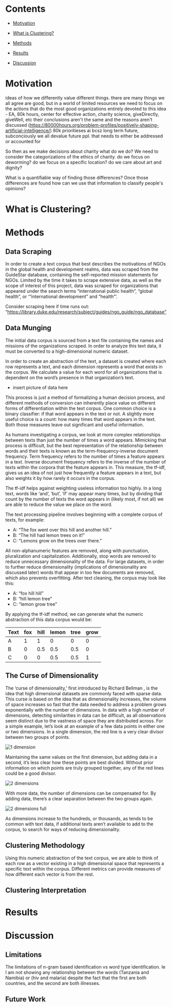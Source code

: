 ﻿# Contents

- [Motivation](#motivation)

- [What is Clustering?](#clustering)

- [Methods](#methods)

- [Results](#results)

- [Discussion](#discussion)


# Motivation <a name="motivation"></a>

ideas of how we differently value different things. 
there are many things we all agree are good, but in a world of limited resources we need to focus on the actions that do the most good
organizations entirely devoted to this idea - EA, 80k hours, center for effective action, charity science, giveDirectly, giveWell, etc
their conclusions aren't the same and the reasons aren't discussed (https://80000hours.org/problem-profiles/positively-shaping-artificial-intelligence/) 
80k prioritieses ai bcsz long term future, subconciously we all devalue future ppl. 
that needs to either be addressed or accounted for

So then as we make decisions about charity what do we do?
We need to consider the categorizations of the ethics of charity. 
do we focus on deworming? do we focus on a specific location? do we care about art and dignity?

What is a quantifiable way of finding those differences?
Once those differences are found how can we use that information to classify people's opinions?

# What is Clustering? <a name="clustering"></a>

# Methods <a name="methods"></a>

## Data Scraping

In order to create a text corpus that best describes the motivations of NGOs in the global health and development realms, data was scraped from the GuideStar database, containing the self-reported mission statements for NGOs. 
Limited by the time it takes to scrape extensive data, as well as the scope of interest of this project, data was scraped for organizations that appeared under the search terms “international public health”, “global health”, or ‘“international development” and “health”’.

Consider scraping here if time runs out: “https://library.duke.edu/research/subject/guides/ngo_guide/ngo_database”

## Data Munging

The initial data corpus is sourced from a text file containing the names and missions of the organizations scraped. In order to analyze this text data, it must be converted to a high-dimensional numeric dataset. 

In order to create an abstraction of the text, a dataset is created where each row represents a text, and each dimension represents a word that exists in the corpus. We calculate a value for each word for all organizations that is dependent on the word’s presence in that organization’s text. 

- insert picture of data here

This process is just a method of formalizing a human decision process, and different methods of conversion can inherently place value on different forms of differentiation within the text corpus. One common choice is a binary classifier: if that word appears in the text or not. A slightly more useful choice is a count: how many times that word appears in the text. Both those measures leave out significant and useful information. 

As humans investigating a corpus, we look at more complex relationships between texts than just the number of times a word appears. Mimicking that process is difficult, but the best representation of the relationship between words and their texts is known as the term-frequency-inverse document frequency. Term frequency refers to the number of times a feature appears in a text. Inverse document frequency refers to the inverse of the number of texts within the corpora that the feature appears in. This measure, the tf-idf, gives us an idea of not just how frequently a feature appears in a text, but also weights it by how rarely it occurs in the corpus. 

The tf-idf helps against weighting useless information too highly. In a long text, words like ‘and’, ‘but’, ‘if’ may appear many times, but by dividing that count by the number of texts the word appears in (likely most, if not all) we are able to reduce the value we place on the word.
 
The text processing pipeline involves beginning with a complete corpus of texts, for example:

- A: “The fox went over this hill and another hill.”
- B: “The hill had lemon trees on it!”
- C: “Lemons grow on the trees over there.”

All non-alphanumeric features are removed, along with punctuation, pluralization and capitalization. Additionally, stop words are removed to reduce unnecessary dimensionality of the data. For large datasets, in order to further reduce dimensionality (implications of dimensionality are discussed later) words that appear in too few documents are removed, which also prevents overfitting. After text cleaning, the corpus may look like this:

- A: “fox hill hill”
- B: “hill lemon tree”
- C: “lemon grow tree”

By applying the tf-idf method, we can generate what the numeric abstraction of this data corpus would be:

|Text|fox|hill|lemon|tree|grow|
|----|---|----|-----|----|----|
|A   |1  |1   |0    |0   |0   |
|B   |0  |0.5 |0.5  |0.5 |0   |
|C   |0  |0   |0.5  |0.5 |1   |

## The Curse of Dimensionality

The ‘curse of dimensionality,’ first introduced by Richard Bellman , is the idea that high dimensional datasets are commonly faced with sparse data. This curse is based on the idea that as dimensionality increases, the volume of space increases so fast that the data needed to address a problem grows exponentially with the number of dimensions. In data with a high number of dimensions, detecting similarities in data can be difficult, as all observations seem distinct due to the vastness of space they are distributed across.
For a simple example, let’s look at an example of a few data points in either one or two dimensions. In a single dimension, the red line is a very clear divisor between two groups of points. 

![1 dimension](https://github.com/amd112/clusteringEthics/blob/master/images/1_dim.jpg?raw=true "One Dimensional Division")

Maintaining the same values on the first dimension, but adding data in a second, it’s less clear how these points are best divided. Without prior information on which points are truly grouped together, any of the red lines could be a good divisor. 

![2 dimensions](https://github.com/amd112/clusteringEthics/blob/master/images/2_dim.jpg?raw=true "Two Dimensional Unclear Division")
 
With more data, the number of dimensions can be compensated for. By adding data, there’s a clear separation between the two groups again. 

![2 dimensions full](https://github.com/amd112/clusteringEthics/blob/master/images/2_dim_full.jpg?raw=true "Two Dimensional Clear Division")

As dimensions increase to the hundreds, or thousands, as tends to be common with text data, if additional texts aren’t available to add to the corpus, to search for ways of reducing dimensionality. 

## Clustering Methodology

Using this numeric abstraction of the text corpus, we are able to think of each row as a vector existing in a high dimensional space that represents a specific text within the corpus. Different metrics can provide measures of how different each vector is from the rest. 

## Clustering Interpretation

# Results <a name="results"></a>

# Discussion <a name="discussion"></a>

## Limitations

The limitations of n-gram based identification vs word type identification. Ie I am not showing any relationship between the words (Tanzania and Namibia) or (hiv and malaria) despite the fact that the first are both countries, and the second are both illnesses.

## Future Work
